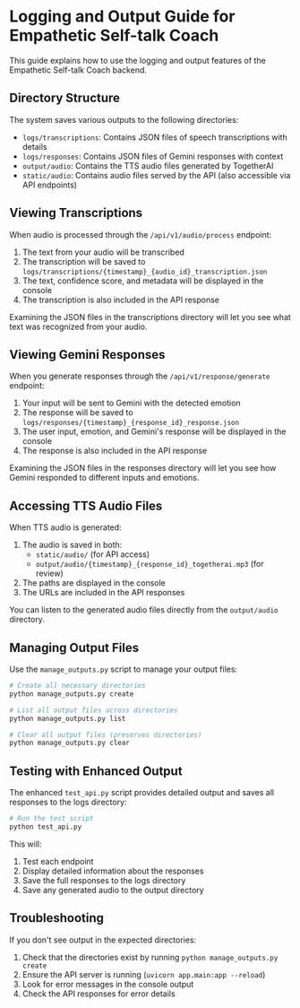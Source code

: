 # Logging and Output Guide for Empathetic Self-talk Coach

This guide explains how to use the logging and output features of the Empathetic Self-talk Coach backend.

## Directory Structure

The system saves various outputs to the following directories:

- `logs/transcriptions`: Contains JSON files of speech transcriptions with details
- `logs/responses`: Contains JSON files of Gemini responses with context
- `output/audio`: Contains the TTS audio files generated by TogetherAI
- `static/audio`: Contains audio files served by the API (also accessible via API endpoints)

## Viewing Transcriptions

When audio is processed through the `/api/v1/audio/process` endpoint:

1. The text from your audio will be transcribed
2. The transcription will be saved to `logs/transcriptions/{timestamp}_{audio_id}_transcription.json`
3. The text, confidence score, and metadata will be displayed in the console
4. The transcription is also included in the API response

Examining the JSON files in the transcriptions directory will let you see what text was recognized from your audio.

## Viewing Gemini Responses

When you generate responses through the `/api/v1/response/generate` endpoint:

1. Your input will be sent to Gemini with the detected emotion
2. The response will be saved to `logs/responses/{timestamp}_{response_id}_response.json`
3. The user input, emotion, and Gemini's response will be displayed in the console
4. The response is also included in the API response

Examining the JSON files in the responses directory will let you see how Gemini responded to different inputs and emotions.

## Accessing TTS Audio Files

When TTS audio is generated:

1. The audio is saved in both:
   - `static/audio/` (for API access)
   - `output/audio/{timestamp}_{response_id}_togetherai.mp3` (for review)
2. The paths are displayed in the console
3. The URLs are included in the API responses

You can listen to the generated audio files directly from the `output/audio` directory.

## Managing Output Files

Use the `manage_outputs.py` script to manage your output files:

```bash
# Create all necessary directories
python manage_outputs.py create

# List all output files across directories
python manage_outputs.py list

# Clear all output files (preserves directories)
python manage_outputs.py clear
```

## Testing with Enhanced Output

The enhanced `test_api.py` script provides detailed output and saves all responses to the logs directory:

```bash
# Run the test script
python test_api.py
```

This will:
1. Test each endpoint
2. Display detailed information about the responses
3. Save the full responses to the logs directory
4. Save any generated audio to the output directory

## Troubleshooting

If you don't see output in the expected directories:

1. Check that the directories exist by running `python manage_outputs.py create`
2. Ensure the API server is running (`uvicorn app.main:app --reload`)
3. Look for error messages in the console output
4. Check the API responses for error details 